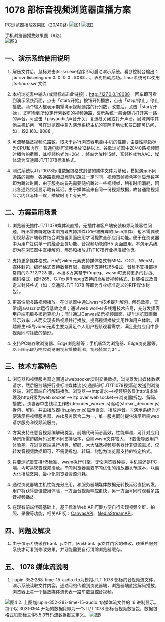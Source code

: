 # 1078 部标音视频浏览器直播方案

PC浏览器播放效果图（20/40路)
![图1](https://user-images.githubusercontent.com/112754795/188305058-92c4992f-8d35-4663-90b0-a449fd249ec1.jpg)
![图2](https://user-images.githubusercontent.com/112754795/188305097-d917535c-4db4-4591-a33b-664467d5f4c4.jpg)

手机浏览器播放效果图（8路）<br>
![图3](https://user-images.githubusercontent.com/112754795/188305111-4f70ee86-e02b-4f59-86e7-988103e310ac.jpg)

## 一、演示系统使用说明

1. 解压文件后，鼠标双击jts-svr.exe程序即可启动演示系统。看到控制台输出：jts-svr listening on: 0. 0. 0. 0 : 8088 ...，表明启动成功。linux系统可以使用jts-linux-svr
文件

2. 本机浏览器中输入(或鼠标点击此链接)：http://127.0.0.1:8088 ，回车即可看到演示系统页面，点击「start/开始」按钮开始播放，点击「stop/停止」停止播放。两个输入框表示期望演示视频通路的行列数，改变后，点击「start/开始」，即可看到所设定行列数积的视频通路，演示系统一般会随机打开某一路的声音，可点击「playaudio/声音开关」复选框关闭或打开声音。局域网中其他主机访问，可在浏览器中输入演示系统主机的实际IP地址和端口即可访问，如：192.168.*.*:8088 。

3. 可流畅播放视频总路数，取决于运行浏览器电脑/手机的性能，主要性能指标为CPU和内存。普通电脑可流畅播放12路以上。谷歌浏览器中20/40路视频同时播放的截图，其视频格式为H264 ，帧率为每秒15帧，音频格式为AAC，媒体流为交通部JT/T1078标准格式。

4. 测试系统以JT/T1078标准数据包格式封装的媒体文件为基础，模拟演示不同通路的视频，各通路视频显示随机跳过一定时间，视频首帧黄色字体显示数字即为跳过时间，由于服务端首先需要随机跳过一些视频帧，稍有时间消耗，因此各通路视频显示略有延迟。由于媒体流来自同一份视频数据，故各通路视频显示内容总体一致，播放时间上有先后。

## 二、方案适用场景

1. 浏览器无插件JT/T1078媒体流直播。无插件和客户端安装麻烦及兼容性问题，既不需要特定版本浏览器支持插件(如已被废弃的flash插件)，也不需要使用视频客户端软件结合浏览器页面应用才可提供全部应用功能。便于在浏览器中为用户提供单一的融合业务功能、音视频功能的H5 页面应用。本演示系统即为在浏览器中直接解包、解码和播放JT/T1078行业标准媒体流。

2. 支持更多媒体格式。H5的video元素支持媒体格式有MP4、OGG、WebM，媒体封包、编码格式支持数量有限，视频不支持H265格式，音频不支持部标常用的G.722/723 等。本技术方案基于ffmpeg、wasm可支持更多的封包、编码格式，如H265、G.7xx等ffmpeg支持的全系音视频格式、封装格式及自定义封装格式（如：交通部JT/T 1078 等即为行业标准定义的RTP媒体封包）。

3. 更高性能多路视频播放。在浏览器中通过wasm技术提升解包、解码效率，无常规javascript运行低效之虞；通过web worker多线程技术应用，充分发挥客用户端电脑多核运算能力；同时通过Canvas显示视频画面，提升浏览器画面显示效率；从而实现多路视频并行播放，提高视频播放实用性和用户体验。超越原生H5的video元素主要为满足个人用户视频观看需求，满足业务应用中多视频同时播放的情形。

4. 支持PC端谷歌浏览器、Edge浏览器等；手机端华为浏览器、Edge浏览器等。以上图示即为响应浏览器视频播放截图，视频帧率为24 。

## 三、技术方案特色

1. 浏览器和视频服务器之间通过websocket实时交换数据，浏览器发出媒体数据请求，然后服务端把行业标准媒体流(交通部部标JT/T1078视频流)发送到浏览器端，浏览器端自行解码播放。浏览器-->http请求-->视频服务器(http请求处理及http升级为web socket)-->rtp over web socket-->浏览器(拆包、解码、播放)。浏览器中由线程工作者(decoder_worker.js)驱动(stream_decoder.js)拆包、解码，并由播放器(jts_player.js)显示画面、播放声音。本演示系统为方便演示将视频服务器、web服务器合二为一，单一服务同时提供演示所需web请求服务和视频流服务。

2. 方案支持任意音视频编解码类型，前端代码简洁高效，性能卓越，可针对应用场景所需的编解码发布不同支持版本，否则wasm文件较大、下载慢导致用户体验差。在浏览器端进行拆包、解码，大大降低视频服务器计算资源需求，仅转发音视频数据即可，不需要拆包、转码、封包为浏览器支持的特定格式。

3. 只要浏览器支持H5标准、wasm执行引擎，无论浏览器种类、手机端还是PC端，均可实现音视频播放。不同浏览器需要不同优化的播放器发布版本，以最大化播放效果、最小化浏览器资源消耗。

4. 通过浏览器端主机性能充分应用，和服务器端媒体数据无转换延迟直接转发，用户将获得更佳使用体验，一方面音视频响应更快，另一方面可同时观看多路音视频播放。

5. 在现有前端代码基础上，基于标准Web API可很方便自行实现视频全屏、拍照、录像等功能，相关API见：[CanvasAPI](https://developer.mozilla.org/zh-CN/docs/Web/API/HTMLCanvasElement/toDataURL)、[MediaStreamAPI](https://developer.mozilla.org/zh-CN/docs/Web/API/CanvasCaptureMediaStreamTrack)。

## 四、问题及解决

1. 由于演示系统缓存html、js文件，因此html、js文件内容的修改，须重启服务系统才可看到修改效果，并可能需要自行清除浏览器缓存。

## 五、 1078 媒体流说明

1. jiupin-352-288-time-15-audio.rtp为模拟JT/T 1078 部标的音视频流文件，演示系统读取文件内容，通过网络传输到浏览器端，浏览器端直接解码播放，浏览器上每一个播放媒体流代表一路车载监控音视频。

![图4](https://user-images.githubusercontent.com/112754795/188494589-11844191-afe5-4c0b-ba78-30e12f8b354a.jpg)
2. 上图为jiupin-352-288-time-15-audio.rtp媒体流文件的 16 进制显示。每个以 30316364 开始的数据段即为一个JT/T 1078 部标音视频数据包，数据包格式见部标文件5.5.3节码流数据报文定义。
![图5](https://user-images.githubusercontent.com/112754795/188494738-10653744-97cc-4f3a-9fe6-d7f5cf7f11d9.jpg)
